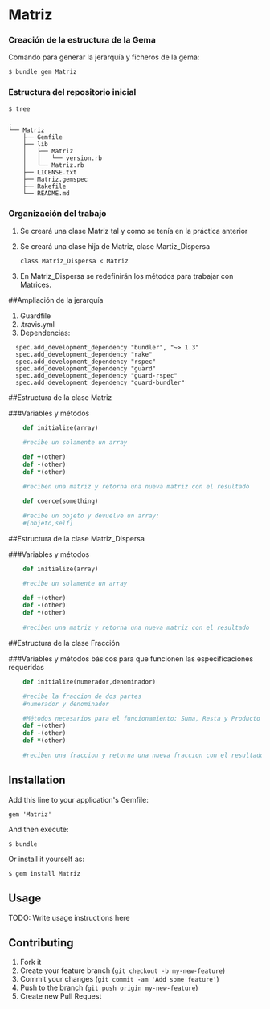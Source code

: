 # Matriz

### Creación de la estructura de la Gema

Comando para generar la jerarquía y ficheros de la gema:

`$ bundle gem Matriz`

### Estructura del repositorio inicial

```	
$ tree

.
└── Matriz
	├── Gemfile
	├── lib
	│   ├── Matriz
	│   │   └── version.rb
	│   └── Matriz.rb
	├── LICENSE.txt
	├── Matriz.gemspec
	├── Rakefile
	└── README.md
```

### Organización del trabajo

1. Se creará una clase Matriz tal y como se tenía en la práctica anterior
2. Se creará una clase hija de Matriz, clase Martiz_Dispersa

	`class Matriz_Dispersa < Matriz` 
3. En Matriz_Dispersa se redefinirán los métodos para trabajar con Matrices.


##Ampliación de la jerarquía

1. Guardfile
2. .travis.yml
3. Dependencias:

```
  spec.add_development_dependency "bundler", "~> 1.3"
  spec.add_development_dependency "rake"
  spec.add_development_dependency "rspec"
  spec.add_development_dependency "guard"
  spec.add_development_dependency "guard-rspec"
  spec.add_development_dependency "guard-bundler"
```

##Estructura de la clase Matriz

###Variables y métodos

```ruby
	def initialize(array)

	#recibe un solamente un array

	def +(other)
	def -(other)
	def *(other)
	
	#reciben una matriz y retorna una nueva matriz con el resultado

	def coerce(something)

	#recibe un objeto y devuelve un array:
	#[objeto,self]
```

##Estructura de la clase Matriz_Dispersa

###Variables y métodos

```ruby
	def initialize(array)

	#recibe un solamente un array

	def +(other)
	def -(other)
	def *(other)
	
	#reciben una matriz y retorna una nueva matriz con el resultado
```

##Estructura de la clase Fracción

###Variables y métodos básicos para que funcionen las especificaciones requeridas

```ruby
	def initialize(numerador,denominador)

	#recibe la fraccion de dos partes
	#numerador y denominador

	#Métodos necesarios para el funcionamiento: Suma, Resta y Producto
	def +(other)
	def -(other)
	def *(other)

	#reciben una fraccion y retorna una nueva fraccion con el resultado
```

## Installation

Add this line to your application's Gemfile:

    gem 'Matriz'

And then execute:

    $ bundle

Or install it yourself as:

    $ gem install Matriz

## Usage

TODO: Write usage instructions here

## Contributing

1. Fork it
2. Create your feature branch (`git checkout -b my-new-feature`)
3. Commit your changes (`git commit -am 'Add some feature'`)
4. Push to the branch (`git push origin my-new-feature`)
5. Create new Pull Request
